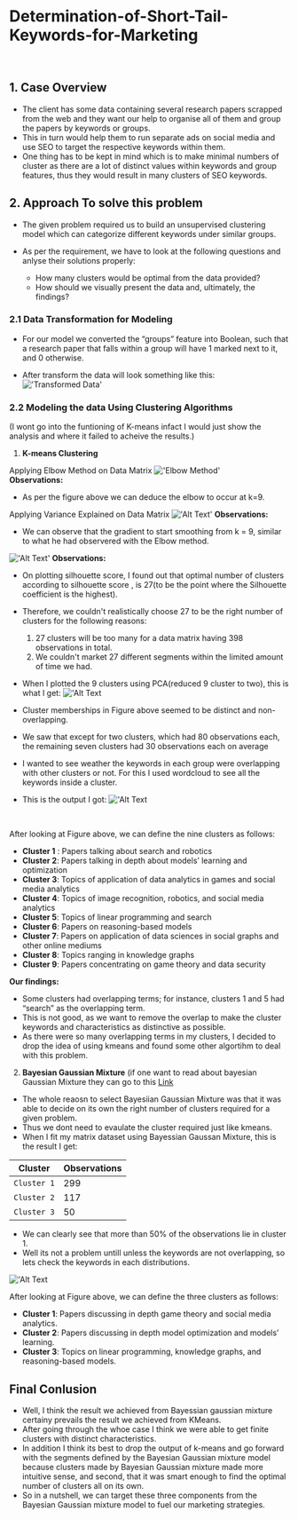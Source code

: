 # __Determination-of-Short-Tail-Keywords-for-Marketing__
 
<br/>

## 1. __Case Overview__
  
- The client has some data containing several research papers scrapped from the web and they want our help to organise all of them and group the papers by keywords or groups.<br/>
- This in turn would help them to run separate ads on social media and use SEO to target the respective keywords within them.<br/>
- One thing has to be kept in mind which is to make minimal numbers of cluster as there are a lot of distinct values within keywords and group features, thus they would result in many clusters of SEO keywords. <br/>

## 2. __Approach To solve this problem__

- The given problem required us to build an unsupervised clustering model which can categorize different keywords under similar groups.

- As per the requirement, we have to look at the following questions and anlyse their solutions properly:<br/>
  
  - How many clusters would be optimal from the data provided?
  - How should we visually present the data and, ultimately, the findings?  
  
### 2.1 Data Transformation for Modeling
  
- For our model we converted the “groups” feature into Boolean, such that a research paper that falls within a group will have 1 marked next to it, and 0 otherwise.<br/>
  
- After transform the data will look something like this:<br/>
!['Transformed Data'](https://github.com/akhilkapil/Determination-of-Short-Tail-Keywords-for-Marketing/blob/main/png%201.PNG)

### 2.2 Modeling the data Using Clustering Algorithms
(I wont go into the funtioning of K-means infact I would just show the analysis and where it failed to acheive the results.)

1. __K-means Clustering__

Applying Elbow Method on Data Matrix 
!['Elbow Method'](https://github.com/akhilkapil/Determination-of-Short-Tail-Keywords-for-Marketing/blob/main/elbow%201.png)<br/>
__Observations:__<br/>
- As per the figure above we can deduce the elbow to occur at k=9.<br/>

Applying Variance Explained on Data Matrix
!['Alt Text'](https://github.com/akhilkapil/Determination-of-Short-Tail-Keywords-for-Marketing/blob/main/elbow%202.png)
__Observations:__<br/>
- We can observe that the gradient to start smoothing from k = 9, similar to what he had observered with the Elbow method.<br/>

!['Alt Text'](https://github.com/akhilkapil/Determination-of-Short-Tail-Keywords-for-Marketing/blob/main/output_20_0.png)
__Observations:__<br/>
- On plotting silhouette score, I found out that optimal number of clusters according to silhouette score , is 27(to be the point where the Silhouette coefficient is the highest).
- Therefore, we couldn't realistically choose 27 to be the right number of clusters for the following reasons:

  1. 27 clusters will be too many for a data matrix having 398 observations in total.
  2. We couldn't market 27 different segments within the limited amount of time we had.
 
- When I plotted the 9 clusters using PCA(reduced 9 cluster to two), this is what I get:
!['Alt Text](https://github.com/akhilkapil/Determination-of-Short-Tail-Keywords-for-Marketing/blob/main/output_26_1.png) 
- Cluster memberships in Figure above seemed to be distinct and non-overlapping.
- We saw  that except for two clusters, which had 80 observations each, the remaining seven clusters had 30 observations each on average

- I wanted to see weather the keywords in each group were overlapping with other clusters or not. For this I used wordcloud to see all the keywords inside a cluster.<br/>
- This is the output I got:
!['Alt Text](https://github.com/akhilkapil/Determination-of-Short-Tail-Keywords-for-Marketing/blob/main/output_32_0.png)
<br/>

After looking at Figure above, we can define the nine clusters as follows: <br/>
- __Cluster 1__ : Papers talking about search and robotics
- __Cluster 2__: Papers talking in depth about models’ learning and optimization
- __Cluster 3__: Topics of application of data analytics in games and social media analytics
- __Cluster 4__: Topics of image recognition, robotics, and social media analytics
- __Cluster 5__: Topics of linear programming and search
- __Cluster 6__: Papers on reasoning-based models
- __Cluster 7__: Papers on application of data sciences in social graphs and other online mediums
- __Cluster 8__: Topics ranging in knowledge graphs
- __Cluster 9__: Papers concentrating on game theory and data security

__Our findings:__ <br/>

- Some clusters had overlapping terms; for instance, clusters 1 and 5 had “search” as the overlapping term.
- This is not good, as we want to remove the overlap to make the cluster keywords and characteristics as distinctive as possible.
- As there were so many overlapping terms in my clusters, I decided to drop the idea of using kmeans and found some other algortihm to deal with this problem.

2. __Bayesian Gaussian Mixture__
(if one want to read about bayesian Gaussian Mixture they can go to this  [Link](https://www.analyticsvidhya.com/blog/2019/10/gaussian-mixture-models-clustering/) 

- The whole reaosn to select Bayesiian Gaussian Mixture was that it was able to decide on its own the right number of clusters required for a given problem.
- Thus we dont need to evaulate the cluster required just like kmeans.
- When I fit my matrix dataset using Bayessian Gaussan Mixture, this is the result I get:<br/>



|Cluster|Observations|
|-------|----------|
|`Cluster 1`| 299|
|`Cluster 2`| 117|
|`Cluster 3`| 50|

- We can clearly see that more than 50% of the observations lie in cluster 1.
- Well its not a problem untill unless the keywords are not overlapping, so lets check the keywords in each distributions.<br/>

!['Alt Text](https://github.com/akhilkapil/Determination-of-Short-Tail-Keywords-for-Marketing/blob/main/output_49_0.png)

After looking at Figure above, we can define the three clusters as follows:

- __Cluster 1__: Papers discussing in depth game theory and social media analytics.
- __Cluster 2__: Papers discussing in depth model optimization and models’ learning.
- __Cluster 3__: Topics on linear programming, knowledge graphs, and reasoning-based models.

## __Final Conlusion__
- Well, I think the result we achieved from Bayessian gaussian mixture certainy prevails the result we achieved from KMeans.
- After going through the whoe case I think we were able to get finite clusters with distinct characteristics.
- In addition I think its best to drop the output of k-means and go forward with the segments defined by the Bayesian Gaussian mixture model because clusters made by Bayesian Gaussian mixture made more intuitive sense, and second, that it was smart enough to find the optimal number of clusters all on its own.
- So in a nutshell, we can target these three components from the Bayesian Gaussian mixture model to fuel our marketing strategies.

